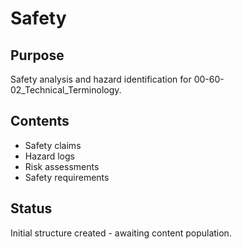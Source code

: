 # Safety

## Purpose
Safety analysis and hazard identification for 00-60-02_Technical_Terminology.

## Contents
- Safety claims
- Hazard logs
- Risk assessments
- Safety requirements

## Status
Initial structure created - awaiting content population.
